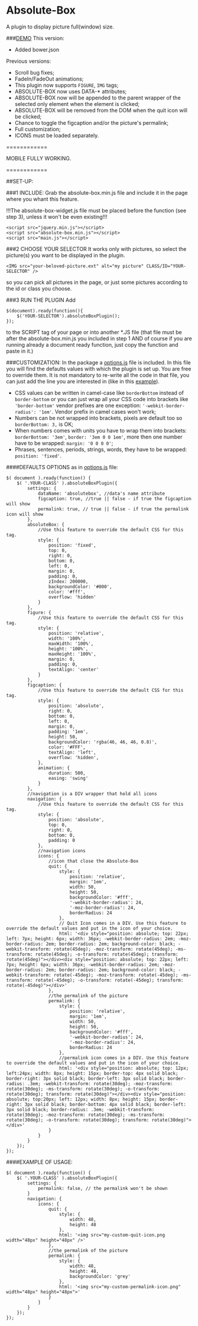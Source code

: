 Absolute-Box
============

A plugin to display picture full(window) size.

###[DEMO](http://dcdeiv.github.io/absolute-box)
This version:
* Added bower.json

Previous versions:
* Scroll bug fixes;
* FadeIn/FadeOut animations;
* This plugin now supports `FIGURE`, `IMG` tags;
* ABSOLUTE-BOX now uses DATA-* attributes;
* ABSOLUTE-BOX now will be appended to the parent wrapper of the selected only element when the element is clicked;
* ABSOLUTE-BOX will be removed from the DOM when the quit icon will be clicked;
* Chance to toggle the figcaption and/or the picture's permalink;
* Full customization;
* ICONS must be loaded separately.

============

MOBILE FULLY WORKING.

============

##SET-UP:

###1 INCLUDE:
Grab the absolute-box.min.js file and include it in the page where you whant this feature.

!!!The absolute-box-widget.js file must be placed before the function (see step 3), unless it won't be even existing!!!

    <script src="jquery.min.js"></script>
    <script src="absolute-box.min.js"></script>
    <script src="main.js"></script>
    
###2 CHOOSE YOUR SELECTOR
It works only with pictures, so select the picture(s) you want to be displayed in the plugin.

    <IMG src="your-beloved-picture.ext" alt="my picture" CLASS/ID="YOUR-SELECTOR" />
    
so you can pick all pictures in the page, or just some pictures according to the id or class you choose.

###3 RUN THE PLUGIN
Add

    $(document).ready(function(){
        $('YOUR-SELECTOR').absoluteBoxPlugin();
    });
            
to the SCRIPT tag of your page or into another *.JS file (that file must be after the absolute-box.min.js you included in step 1 AND of course if you are running already a document ready function, just copy the function and paste in it.)

###CUSTOMIZATION:
In the package a [options.js](dist/options.js) file is included. In this file you will find the defaults values with which the plugin is set up. You are free to override them. It is not mandatory to re-write all the code in that file, you can just add the line you are interested in (like in this [example](#example-of-usage)).

* CSS values can be written in camel-case like `borderBottom` instead of `border-bottom` or you can just wrap all your CSS code into brackets like `'border-bottom'` vendor prefixes are one exception: `'-webkit-border-radius': '1em'`. Vendor prefix in camel cases won't work; 
* Numbers can be not wrapped into brackets, pixels are default too so `borderBottom: 3,` is OK;
* When numbers comes with units you have to wrap them into brackets: `borderBottom: '3em'`, `border: '3em 0 0 1em'`, more then one number have to be wrapped: `margin: '0 0 0 0'`;
* Phrases, sentences, periods, strings, words, they have to be wrapped: `position: 'fixed'`.

####DEFAULTS OPTIONS
as in [options.js](dist/options.js) file:

    $( document ).ready(function() {
    	$( '.YOUR-CLASS' ).absoluteBoxPlugin({
    		settings: {
    			dataName: 'absolutebox', //data's name attribute
    			figcaption: true, //true || false - if true the figcaption will show
    			permalink: true, // true || false - if true the permalink icon will show
    		},
    		absoluteBox: {
    			//Use this feature to override the default CSS for this tag.
    			style: {
    				position: 'fixed',
    				top: 0,
    				right: 0,
    				bottom: 0,
    				left: 0,
    				margin: 0,
    				padding: 0,
    				zIndex: 200000,
    				backgroundColor: '#000',
    				color: '#fff',
    				overflow: 'hidden'
    			}
    		},
    		figure: {
    			//Use this feature to override the default CSS for this tag.
    			style: {
    				position: 'relative',
    				width: '100%',
    				maxWidth: '100%',
    				height: '100%',
    				maxHeight: '100%',
    				margin: 0,
    				padding: 0,
    				textAlign: 'center'
    			}
    		},
    		figcaption: {
    			//Use this feature to override the default CSS for this tag.
    			style: {
    				position: 'absolute',
    				right: 0,
    				bottom: 0,
    				left: 0,
    				margin: 0,
    				padding: '1em',
    				height: 50,
    				backgroundColor: 'rgba(46, 46, 46, 0.8)',
    				color: '#FFF',
    				textAlign: 'left',
    				overflow: 'hidden',
    			},
    			animation: {
    				duration: 500,
    				easing: 'swing'
    			}
    		},
    		//navigation is a DIV wrapper that hold all icons
    		navigation: {
    			//Use this feature to override the default CSS for this tag.
    			style: {
    				position: 'absolute',
    				top: 0,
    				right: 0,
    				bottom: 0,
    				padding: 0
    			},
    			//navigation icons
    			icons: {
    				//icon that close the Absolute-Box
    				quit: {
    					style: {
    						position: 'relative',
    						margin: '1em',
    						width: 50,
    						height: 50,
    						backgroundColor: '#fff',
    						'-webkit-border-radius': 24,
    						'-moz-border-radius': 24,
    						borderRadius: 24
    					},
    					// Quit Icon comes in a DIV. Use this feature to override the default values and put in the icon of your choice.
    					html: '<div style="position: absolute; top: 22px; left: 7px; height: 6px; width: 36px; -webkit-border-radius: 2em; -moz-border-radius: 2em; border-radius: 2em; background-color: black; -webkit-transform: rotate(45deg); -moz-transform: rotate(45deg); -ms-transform: rotate(45deg); -o-transform: rotate(45deg); transform: rotate(45deg)"></div><div style="position: absolute; top: 22px; left: 7px; height: 6px; width: 36px; -webkit-border-radius: 2em; -moz-border-radius: 2em; border-radius: 2em; background-color: black; -webkit-transform: rotate(-45deg); -moz-transform: rotate(-45deg); -ms-transform: rotate(-45deg); -o-transform: rotate(-45deg); transform: rotate(-45deg)"></div>'
    				},
    				//the permalink of the picture
    				permalink: {
    					style: {
    						position: 'relative',
    						margin: '1em',
    						width: 50,
    						height: 50,
    						backgroundColor: '#fff',
    						'-webkit-border-radius': 24,
    						'-moz-border-radius': 24,
    						borderRadius: 24
    					},
    					//permalink icon comes in a DIV. Use this feature to override the default values and put in the icon of your choice.
    					html: '<div style="position: absolute; top: 12px; left:24px; width: 8px; height: 15px; border-top: 4px solid black; border-right: 3px solid black; border-left: 3px solid black; border-radius: .3em; -webkit-transform: rotate(30deg); -moz-transform: rotate(30deg); -ms-transform: rotate(30deg); -o-transform: rotate(30deg); transform: rotate(30deg)"></div><div style="position: absolute; top:20px; left: 12px; width: 8px; height: 15px; border-right: 3px solid black; border-bottom: 4px solid black; border-left: 3px solid black; border-radius: .3em; -webkit-transform: rotate(30deg); -moz-transform: rotate(30deg); -ms-transform: rotate(30deg); -o-transform: rotate(30deg); transform: rotate(30deg)"></div>'
    				}
    			}
    		}
    	});
    });

####EXAMPLE OF USAGE:

    $( document ).ready(function() {
    	$( '.YOUR-CLASS' ).absoluteBoxPlugin({
    		settings: {
    			permalink: false, // the permalink won't be shown
    		}
    		navigation: {
    			icons: {
    				quit: {
    				    style: {
    				        width: 48,
    				        height: 48
    				    },
    					html: '<img src="my-custom-quit-icon.png width="48px" height="48px" />'
    				},
    				//the permalink of the picture
    				permalink: {
    					style: {
    						width: 48,
    						height: 48,
    						backgroundColor: 'grey'
    					},
    					html: '<img src="my-custom-permalink-icon.png" width="48px" height="48px">'
    				}
    			}
    		}
    	});
    });
